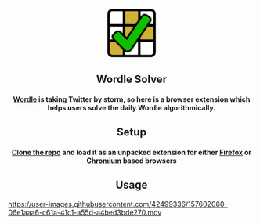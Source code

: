 <br />
<div align="center">
    <a href="https://github.com/anonymousaaardvark/wordle_solver">
        <img src="chrome/images/icon-128.png" alt="Logo" width="100" height="100">
    </a>
    <h2 align="center">Wordle Solver</h2>
    <h4 align="center">
        <a href="https://www.powerlanguage.co.uk/wordle/">Wordle</a>  is taking Twitter by storm, so here is a browser extension which helps users solve the daily Wordle algorithmically. 
    </h4>
</div>
<h2 align="center">Setup</h2>
<h4 align="center"> <a href="https://github.com/AnonymousAAArdvark/wordle_solver/archive/refs/heads/main.zip">Clone the repo</a>  and load it as an unpacked extension for either <a href="https://developer.mozilla.org/en-US/docs/Mozilla/Add-ons/WebExtensions/Your_first_WebExtension">Firefox</a> or <a href="https://developer.chrome.com/docs/extensions/mv3/getstarted/">Chromium</a> based browsers</h4>
<h2 align="center">Usage</h2>



https://user-images.githubusercontent.com/42499336/157602060-06e1aaa6-c61a-41c1-a55d-a4bed3bde270.mov

